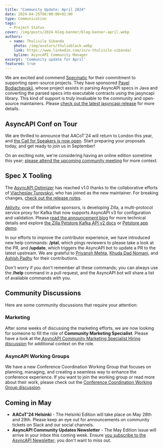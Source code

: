 ```yaml
---
title: "Community Update: April 2024"
date: 2024-04-25T06:00:00+01:00
type: Communication
tags:
  - Project Status
cover: /img/posts/2024-blog-banner/blog-banner-april.webp
authors:
  - name: Thulisile Sibanda
    photo: /img/avatars/thulieblack.webp
    link: https://www.linkedin.com/in/v-thulisile-sibanda/
    byline: AsyncAPI Community Manager
excerpt: 'Community update for April'
featured: true
---
```


We are excited and commend [Specmatic](https://specmatic.in/) for their commitment to supporting open-source projects. They have sponsored [Pavel Bodiachevskii](https://www.linkedin.com/in/pavel-bo/), whose project assists in parsing AsyncAPI specs in Java and converting the parsed specs into executable contracts using the jasyncapi library. This kind of support is truly invaluable to the community and open-source maintainers. Please [check out the latest jasyncapi release](https://github.com/asyncapi/jasyncapi/releases/tag/1.0.0-RC) for more details.

## AsyncAPI Conf on Tour

We are thrilled to announce that AACoT'24 will return to London this year, and [the Call for Speakers is now open](https://conference.asyncapi.com/venue/London). Start preparing your proposals today, and get ready to join us in September!

On an exciting note, we're considering having an online edition sometime this year; [please attend the upcoming community meeting](https://github.com/asyncapi/community/issues/1184) for more context.


## Spec X Tooling
The [AsyncAPI Optimizer](https://github.com/asyncapi/optimizer) has reached v1.0 thanks to the collaborative efforts of [Viacheslav Turovskyi](https://github.com/aeworxet), who has joined as the new maintainer. For breaking changes, [check out the release notes](https://github.com/asyncapi/optimizer/releases/tag/v1.0.0).

[Aklivity](https://www.aklivity.io/), one of the initiative sponsors, is developing Zilla, a multi-protocol service proxy for Kafka that now supports AsyncAPI v3 for configuration and validation. Please [read the announcement blog](https://www.aklivity.io/post/announcing-openapi-and-asyncapi-support-in-zilla) for more technical details and explore [the Zilla Petstore Kafka API v2 docs](https://tinyurl.com/zilla-petstore-kafka-v2) or [Petstore app demo](https://github.com/aklivity/zilla-demos/blob/main/petstore/README.md).

In our efforts to improve the contributor experience, we have introduced new help commands: **/ptal**, which pings reviewers to please take a look at the PR, and **/update**, which triggers the AsyncAPI bot to update a PR to the latest upstream. We are grateful to [Priyansh Mehta](https://github.com/Priyansh61), [Khuda Dad Nomani](https://www.linkedin.com/in/khudadadnomani), and [Ashish Padhy](https://www.linkedin.com/in/ashish-padhy3023) for their contributions.

Don't worry if you don't remember all these commands; you can always use the **/help** command in a pull request, and the AsyncAPI bot will share a list of available commands with you.

## Community Discussions
Here are some community discussions that require your attention:

### Marketing
After some weeks of discussing the marketing efforts, we are now looking for someone to fill the role of **Community Marketing Specialist**. Please have a look at the[ AsyncAPI Community Marketing Specialist Hiring discussion](https://github.com/orgs/asyncapi/discussions/1176) for additional context on the role.

### AsyncAPI Working Groups
We have a new Conference Coordination Working Group that focuses on planning, managing, and creating a seamless way to enhance the conference experience. If you want to join the working group or read more about their work, please check out the [Conference Coordination Working Group discussion](https://github.com/orgs/asyncapi/discussions/1170).

## Coming in May
- **AACoT'24 Helsinki** - The Helsinki Edition will take place on May 28th and 29th. Please keep an eye out for announcements on community tickets on Slack and our social channels.
- **AsyncAPI Community Updates Newsletter** - The May Edition issue will arrive in your inbox this coming week. Ensure [you subscribe to the AsyncAPI Newsletter](https://www.asyncapi.com/newsletter); you don't want to miss out.